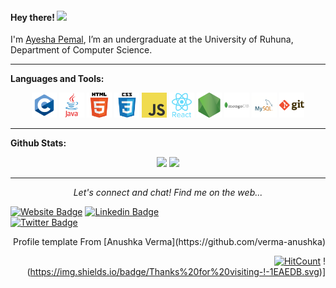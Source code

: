 <h4> Hey there! <img src="https://raw.githubusercontent.com/verma-anushka/verma-anushka/master/gifs/wave.gif" width="30px"></h4>

I'm [Ayesha Pemal](https://csbodima.lk/ayesha), I’m an undergraduate at the University of Ruhuna, Department of Computer Science.

---

**Languages and Tools:**

<p align="center">

  <div align="center">
  
  <code><img height="40" src="https://raw.githubusercontent.com/github/explore/80688e429a7d4ef2fca1e82350fe8e3517d3494d/topics/c/c.png"></code> <code><img height="40" src="https://raw.githubusercontent.com/devicons/devicon/master/icons/java/java-original-wordmark.svg"></code> <code><img height="40" src="https://raw.githubusercontent.com/github/explore/80688e429a7d4ef2fca1e82350fe8e3517d3494d/topics/html/html.png"></code> <code><img height="40" src="https://raw.githubusercontent.com/github/explore/80688e429a7d4ef2fca1e82350fe8e3517d3494d/topics/css/css.png"></code> <code><img height="40" src="https://raw.githubusercontent.com/github/explore/80688e429a7d4ef2fca1e82350fe8e3517d3494d/topics/javascript/javascript.png"></code> <code><img height="40" src="https://raw.githubusercontent.com/devicons/devicon/master/icons/react/react-original-wordmark.svg"></code> <code><img height="40" src="https://raw.githubusercontent.com/github/explore/80688e429a7d4ef2fca1e82350fe8e3517d3494d/topics/nodejs/nodejs.png"></code> <code><img height="40" src="https://raw.githubusercontent.com/github/explore/80688e429a7d4ef2fca1e82350fe8e3517d3494d/topics/mongodb/mongodb.png"></code> <code><img height="40" src="https://raw.githubusercontent.com/github/explore/80688e429a7d4ef2fca1e82350fe8e3517d3494d/topics/mysql/mysql.png"></code> <code><img height="40" src="https://raw.githubusercontent.com/github/explore/80688e429a7d4ef2fca1e82350fe8e3517d3494d/topics/git/git.png"></code>

  </div>
  </p>

---

**Github Stats:**

<p align="center">
  
  <img src="https://github-readme-stats.vercel.app/api?username=ayeshpemal&hide=stars&show_icons=true&theme=dracula&line_height=32">
  <img src="https://github-readme-stats.vercel.app/api/top-langs/?username=ayeshpemal&count_private=true&theme=dracula">

</p>

---

<p align="center">
  <i>Let's connect and chat! Find me on the web...</i>
  
   [![Website Badge](https://img.shields.io/badge/-csbodima.lk/ayesha-47CCCC?style=flat&logo=Google-Chrome&logoColor=white&link=https://csbodima.lk/ayesha)](https://csbodima.lk/ayesha) 
   [![Linkedin Badge](https://img.shields.io/badge/ayesha-pemal-blue?style=flat-square&logo=Linkedin&logoColor=white&link=https://www.linkedin.com/in/ayesha-pemal/)](https://www.linkedin.com/in/ayesha-pemal/)  
   [![Twitter Badge](https://img.shields.io/badge/-@Ay3sh_pemal-1ca0f1?style=flat-square&labelColor=1ca0f1&logo=twitter&logoColor=white&link=https://x.com/Ay3sh_pemal)](https://x.com/Ay3sh_pemal)

  <p align="right">
    Profile template From [Anushka Verma](https://github.com/verma-anushka)
  </p>
</p>

<div align="right">
  
  [![HitCount](https://hits.dwyl.com/ayeshpemal/ayeshpemal.svg?style=flat-square)](http://hits.dwyl.com/ayeshpemal/ayeshpemal) !<!--[ViewCount](https://views.whatilearened.today/views/github/verma-anushka/verma-anushka.svg) [![Thanks!]-->(https://img.shields.io/badge/Thanks%20for%20visiting-!-1EAEDB.svg)]

</div>
